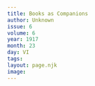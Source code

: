 ```yaml
---
title: Books as Companions
author: Unknown
issue: 6
volume: 6
year: 1917
month: 23
day: VI
tags:
layout: page.njk
image:
---
```


